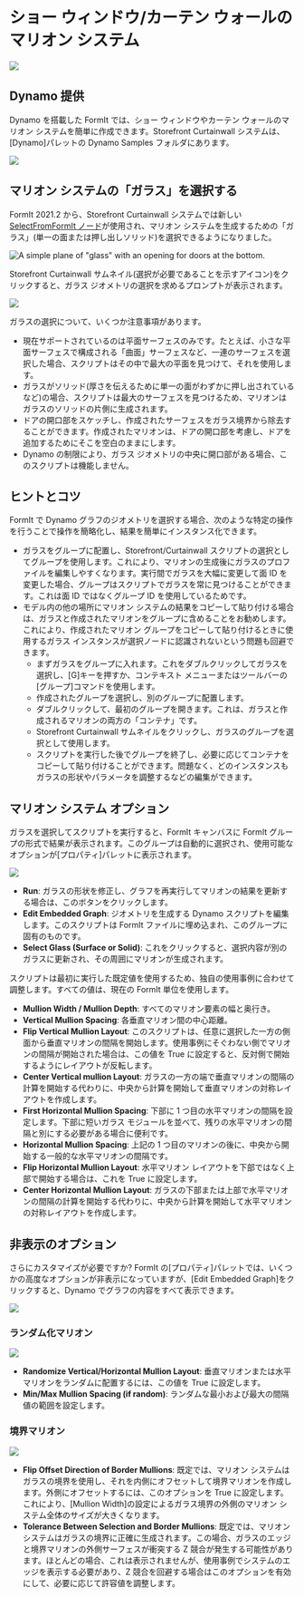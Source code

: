 # ショー ウィンドウ/カーテン ウォールのマリオン システム

![](../.gitbook/assets/dynamo-storefront-system-options.gif)

## Dynamo 提供

Dynamo を搭載した FormIt では、ショー ウィンドウやカーテン ウォールのマリオン システムを簡単に作成できます。Storefront Curtainwall システムは、[Dynamo]パレットの Dynamo Samples フォルダにあります。

![](../.gitbook/assets/storefront-curtainwall-button%20%281%29.png)

## マリオン システムの「ガラス」を選択する

FormIt 2021.2 から、Storefront Curtainwall システムでは新しい [SelectFromFormIt ノード](https://formit.autodesk.com/page/formit-dynamo#dynamo-formit-nodes)が使用され、マリオン システムを生成するための「ガラス」\(単一の面または押し出しソリッド\)を選択できるようになりました。

![A simple plane of &quot;glass&quot; with an opening for doors at the bottom.](../.gitbook/assets/storefron-system-1_glass-only.png)

Storefront Curtainwall サムネイル\(選択が必要であることを示すアイコン\)をクリックすると、ガラス ジオメトリの選択を求めるプロンプトが表示されます。

![](../.gitbook/assets/storefront-curtainwall-prompt.png)

ガラスの選択について、いくつか注意事項があります。

* 現在サポートされているのは平面サーフェスのみです。たとえば、小さな平面サーフェスで構成される「曲面」サーフェスなど、一連のサーフェスを選択した場合、スクリプトはその中で最大の平面を見つけて、それを使用します。
* ガラスがソリッド\(厚さを伝えるために単一の面がわずかに押し出されているなど\)の場合、スクリプトは最大のサーフェスを見つけるため、マリオンはガラスのソリッドの片側に生成されます。
* ドアの開口部をスケッチし、作成されたサーフェスをガラス境界から除去することができます。作成されたマリオンは、ドアの開口部を考慮し、ドアを追加するためにそこを空白のままにします。
* Dynamo の制限により、ガラス ジオメトリの中央に開口部がある場合、このスクリプトは機能しません。

## ヒントとコツ

FormIt で Dynamo グラフのジオメトリを選択する場合、次のような特定の操作を行うことで操作を簡略化し、結果を簡単にインスタンス化できます。

* ガラスをグループに配置し、Storefront/Curtainwall スクリプトの選択としてグループを使用します。これにより、マリオンの生成後にガラスのプロファイルを編集しやすくなります。実行間でガラスを大幅に変更して面 ID を変更した場合、グループはスクリプトでガラスを常に見つけることができます。これは面 ID ではなくグループ ID を使用しているためです。
* モデル内の他の場所にマリオン システムの結果をコピーして貼り付ける場合は、ガラスと作成されたマリオンをグループに含めることをお勧めします。これにより、作成されたマリオン グループをコピーして貼り付けるときに使用するガラス インスタンスが選択ノードに認識されないという問題も回避できます。
   * まずガラスをグループに入れます。これをダブルクリックしてガラスを選択し、[G]キーを押すか、コンテキスト メニューまたはツールバーの[グループ]コマンドを使用します。
   * 作成されたグループを選択し、別のグループに配置します。
   * ダブルクリックして、最初のグループを開きます。これは、ガラスと作成されるマリオンの両方の「コンテナ」です。
   * Storefront Curtainwall サムネイルをクリックし、ガラスのグループを選択として使用します。
   * スクリプトを実行した後でグループを終了し、必要に応じてコンテナをコピーして貼り付けることができます。問題なく、どのインスタンスもガラスの形状やパラメータを調整するなどの編集ができます。

## マリオン システム オプション

ガラスを選択してスクリプトを実行すると、FormIt キャンバスに FormIt グループの形式で結果が表示されます。このグループは自動的に選択され、使用可能なオプションが[プロパティ]パレットに表示されます。

![](../.gitbook/assets/storefront-curtainwall-parameters.png)

* **Run**: ガラスの形状を修正し、グラフを再実行してマリオンの結果を更新する場合は、このボタンをクリックします。
* **Edit Embedded Graph**: ジオメトリを生成する Dynamo スクリプトを編集します。このスクリプトは FormIt ファイルに埋め込まれ、このグループに固有のものです。
* **Select Glass \(Surface or Solid\)**: これをクリックすると、選択内容が別のガラスに更新され、その周囲にマリオンが生成されます。

スクリプトは最初に実行した既定値を使用するため、独自の使用事例に合わせて調整します。すべての値は、現在の FormIt 単位を使用します。

* **Mullion Width / Mullion Depth**: すべてのマリオン要素の幅と奥行き。
* **Vertical Mullion Spacing**: 各垂直マリオン間の中心距離。
* **Flip Vertical Mullion Layout**: このスクリプトは、任意に選択した一方の側面から垂直マリオンの間隔を開始します。使用事例にそぐわない側でマリオンの間隔が開始された場合は、この値を True に設定すると、反対側で開始するようにレイアウトが反転します。
* **Center Vertical mullion Layout**: ガラスの一方の端で垂直マリオンの間隔の計算を開始する代わりに、中央から計算を開始して垂直マリオンの対称レイアウトを作成します。
* **First Horizontal Mullion Spacing**: 下部に 1 つ目の水平マリオンの間隔を設定します。下部に短いガラス モジュールを並べて、残りの水平マリオンの間隔と別にする必要がある場合に便利です。
* **Horizontal Mullion Spacing**: 上記の 1 つ目のマリオンの後に、中央から開始する一般的な水平マリオンの間隔です。
* **Flip Horizontal Mullion Layout**: 水平マリオン レイアウトを下部ではなく上部で開始する場合は、これを True に設定します。
* **Center Horizontal Mullion Layout**: ガラスの下部または上部で水平マリオンの間隔の計算を開始する代わりに、中央から計算を開始して水平マリオンの対称レイアウトを作成します。

## 非表示のオプション

さらにカスタマイズが必要ですか? FormIt の[プロパティ]パレットでは、いくつかの高度なオプションが非表示になっていますが、[Edit Embedded Graph]をクリックすると、Dynamo でグラフの内容をすべて表示できます。

![](../.gitbook/assets/dynamo-edit-embedded-graph.png)

### ランダム化マリオン

![](../.gitbook/assets/storefront-curtainwall-random-verticals.png)

* **Randomize Vertical/Horizontal Mullion Layout**: 垂直マリオンまたは水平マリオンをランダムに配置するには、この値を True に設定します。
* **Min/Max Mullion Spacing \(if random\)**: ランダムな最小および最大の間隔値の範囲を設定します。

### 境界マリオン

![](../.gitbook/assets/storefront-curtainwall-border-mullion-options.png)

* **Flip Offset Direction of Border Mullions**: 既定では、マリオン システムはガラスの境界を使用し、それを内側にオフセットして境界マリオンを作成します。外側にオフセットするには、このオプションを True に設定します。これにより、[Mullion Width]の設定によるガラス境界の外側のマリオン システム全体のサイズが大きくなります。
* **Tolerance Between Selection and Border Mullions**: 既定では、マリオン システムはガラスの境界に正確に生成されます。この場合、ガラスのエッジと境界マリオンの外側サーフェスが衝突する Z 競合が発生する可能性があります。ほとんどの場合、これは表示されませんが、使用事例でシステムのエッジを表示する必要があり、Z 競合を回避する場合はこのオプションを有効にして、必要に応じて許容値を調整します。

